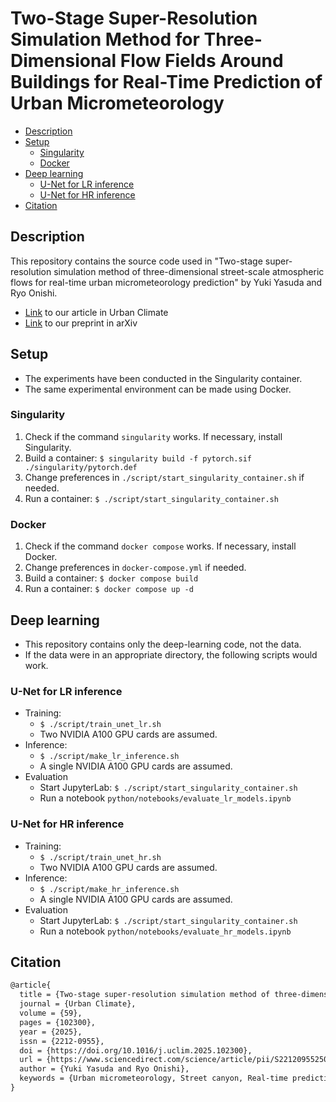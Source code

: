 # Two-Stage Super-Resolution Simulation Method for Three-Dimensional Flow Fields Around Buildings for Real-Time Prediction of Urban Micrometeorology <!-- omit in toc -->

- [Description](#description)
- [Setup](#setup)
  - [Singularity](#singularity)
  - [Docker](#docker)
- [Deep learning](#deep-learning)
  - [U-Net for LR inference](#u-net-for-lr-inference)
  - [U-Net for HR inference](#u-net-for-hr-inference)
- [Citation](#citation)

## Description

This repository contains the source code used in "Two-stage super-resolution simulation method of three-dimensional street-scale atmospheric flows for real-time urban micrometeorology prediction" by Yuki Yasuda and Ryo Onishi.
- [Link](https://doi.org/10.1016/j.uclim.2025.102300) to our article in Urban Climate
- [Link](https://arxiv.org/abs/2404.02631) to our preprint in arXiv

## Setup

- The experiments have been conducted in the Singularity container.
- The same experimental environment can be made using Docker.

### Singularity

1. Check if the command `singularity` works. If necessary, install Singularity.
2. Build a container: `$ singularity build -f pytorch.sif ./singularity/pytorch.def`
3. Change preferences in `./script/start_singularity_container.sh` if needed.
4. Run a container: `$ ./script/start_singularity_container.sh`

### Docker

1. Check if the command `docker compose` works. If necessary, install Docker.
2. Change preferences in `docker-compose.yml` if needed.
3. Build a container: `$ docker compose build`
4. Run a container: `$ docker compose up -d`

## Deep learning

- This repository contains only the deep-learning code, not the data.
- If the data were in an appropriate directory, the following scripts would work.

### U-Net for LR inference

- Training:
  - `$ ./script/train_unet_lr.sh`
  - Two NVIDIA A100 GPU cards are assumed.
- Inference:
  - `$ ./script/make_lr_inference.sh`
  -  A single NVIDIA A100 GPU cards are assumed.
- Evaluation
  - Start JupyterLab: `$ ./script/start_singularity_container.sh`
  - Run a notebook `python/notebooks/evaluate_lr_models.ipynb`

### U-Net for HR inference

- Training:
  - `$ ./script/train_unet_hr.sh`
  - Two NVIDIA A100 GPU cards are assumed.
- Inference:
  -  `$ ./script/make_hr_inference.sh`
  -  A single NVIDIA A100 GPU cards are assumed.
- Evaluation
  - Start JupyterLab: `$ ./script/start_singularity_container.sh`
  - Run a notebook `python/notebooks/evaluate_hr_models.ipynb`

## Citation

```txt
@article{
  title = {Two-stage super-resolution simulation method of three-dimensional street-scale atmospheric flows for real-time urban micrometeorology prediction},
  journal = {Urban Climate},
  volume = {59},
  pages = {102300},
  year = {2025},
  issn = {2212-0955},
  doi = {https://doi.org/10.1016/j.uclim.2025.102300},
  url = {https://www.sciencedirect.com/science/article/pii/S2212095525000161},
  author = {Yuki Yasuda and Ryo Onishi},
  keywords = {Urban micrometeorology, Street canyon, Real-time prediction, Super-resolution, Image inpainting, Convolutional neural network},
}
```